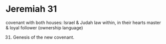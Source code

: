 # Jeremiah 31


covenant with both houses: Israel & Judah
law within, in their hearts
master & loyal follower (ownership language)


31) Genesis of the new covenant.
